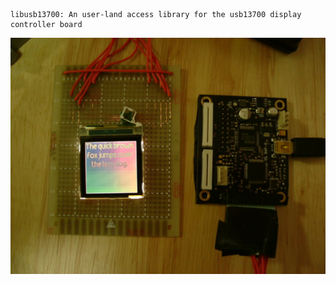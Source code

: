 
	libusb13700: An user-land access library for the usb13700 display controller board


![screenshots of app](./screenshots/usb13700exp.jpg)




